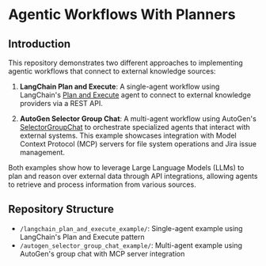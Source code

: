 # Agentic Workflows With Planners

## Introduction

This repository demonstrates two different approaches to implementing agentic workflows that connect to external knowledge sources:

1. **LangChain Plan and Execute**: A single-agent workflow using LangChain's [Plan and Execute](https://github.com/langchain-ai/langchain/blob/4852ab8d0a756700c2b2645baa53498ddde04040/cookbook/plan_and_execute_agent.ipynb) agent to connect to external knowledge providers via a REST API.

2. **AutoGen Selector Group Chat**: A multi-agent workflow using AutoGen's [SelectorGroupChat](https://microsoft.github.io/autogen/stable//user-guide/agentchat-user-guide/selector-group-chat.html) to orchestrate specialized agents that interact with external systems. This example showcases integration with Model Context Protocol (MCP) servers for file system operations and Jira issue management.

Both examples show how to leverage Large Language Models (LLMs) to plan and reason over external data through API integrations, allowing agents to retrieve and process information from various sources.

## Repository Structure

- `/langchain_plan_and_execute_example/`: Single-agent example using LangChain's Plan and Execute pattern
- `/autogen_selector_group_chat_example/`: Multi-agent example using AutoGen's group chat with MCP server integration
